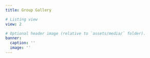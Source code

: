 ```yaml
---
title: Group Gallery

# Listing view
view: 2

# Optional header image (relative to `assets/media/` folder).
banner:
  caption: ''
  image: ''
---
```

